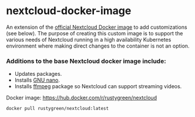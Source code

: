 # nextcloud-docker-image
An extension of the [official Nextcloud Docker image](https://hub.docker.com/_/nextcloud/) to add customizations (see below). The purpose of creating this custom image is to support the various needs of Nextcloud running in a high availability Kubernetes environment where making direct changes to the container is not an option.

### Additions to the base Nextcloud docker image include:
* Updates packages.
* Installs [GNU nano](https://www.nano-editor.org/download.php).
* Installs [ffmpeg](https://ffmpeg.org/) package so Nextcloud can support streaming videos.

Docker image: https://hub.docker.com/r/rustygreen/nextcloud

```bash
docker pull rustygreen/nextcloud:latest
```

